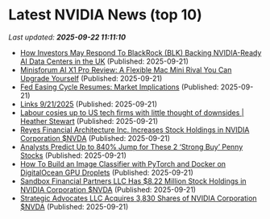 # Latest NVIDIA News (top 10)
_Last updated: **2025-09-22 11:11:10**_

- [How Investors May Respond To BlackRock (BLK) Backing NVIDIA-Ready AI Data Centers in the UK](https://finance.yahoo.com/news/investors-may-respond-blackrock-blk-110935960.html) (Published: 2025-09-21)
- [Minisforum AI X1 Pro Review: A Flexible Mac Mini Rival You Can Upgrade Yourself](https://www.cnet.com/tech/computing/minisforum-ai-x1-pro-review-a-flexible-mac-mini-rival-you-can-upgrade-yourself/) (Published: 2025-09-21)
- [Fed Easing Cycle Resumes: Market Implications](https://www.forbes.com/sites/bill_stone/2025/09/21/fed-easing-cycle-resumes-market-implications/) (Published: 2025-09-21)
- [Links 9/21/2025](https://www.nakedcapitalism.com/2025/09/links-9-21-2025.html) (Published: 2025-09-21)
- [Labour cosies up to US tech firms with little thought of downsides | Heather Stewart](https://biztoc.com/x/4c0cc665e424022b) (Published: 2025-09-21)
- [Reyes Financial Architecture Inc. Increases Stock Holdings in NVIDIA Corporation $NVDA](https://www.etfdailynews.com/2025/09/21/reyes-financial-architecture-inc-increases-stock-holdings-in-nvidia-corporation-nvda/) (Published: 2025-09-21)
- [Analysts Predict Up to 840% Jump for These 2 ‘Strong Buy’ Penny Stocks](https://finance.yahoo.com/news/analysts-predict-840-jump-2-101500067.html) (Published: 2025-09-21)
- [How To Build an Image Classifier with PyTorch and Docker on DigitalOcean GPU Droplets](https://www.digitalocean.com/community/questions/how-to-build-an-image-classifier-with-pytorch-and-docker-on-digitalocean-gpu-droplets) (Published: 2025-09-21)
- [Sandbox Financial Partners LLC Has $8.22 Million Stock Holdings in NVIDIA Corporation $NVDA](https://www.etfdailynews.com/2025/09/21/sandbox-financial-partners-llc-has-8-22-million-stock-holdings-in-nvidia-corporation-nvda/) (Published: 2025-09-21)
- [Strategic Advocates LLC Acquires 3,830 Shares of NVIDIA Corporation $NVDA](https://www.etfdailynews.com/2025/09/21/strategic-advocates-llc-acquires-3830-shares-of-nvidia-corporation-nvda/) (Published: 2025-09-21)
